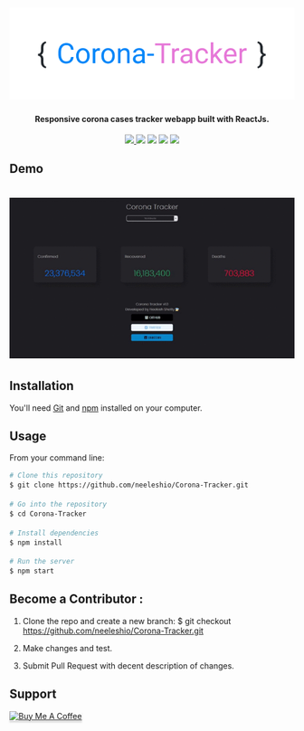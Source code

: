 
<h1 align="center">
  <img src="https://raw.githubusercontent.com/neeleshio/Corona-Tracker/master/coronatracker(2).png" alt="Markdownify" width="600">
</h1>
<h4 align="center">Responsive corona cases tracker webapp built with ReactJs.</h4>
<div align="center">
  <a href="https://coronatrackerindia.vercel.app/"><img src="https://img.shields.io/badge/host-vercel-success">
  <a href="https://github.com/mathdroid/covid-19-api"><img src="https://img.shields.io/badge/API-mathdroid-blueviolet"><a/>
  <img src="https://img.shields.io/badge/contributions-welcome-orange.svg">
  <img src="https://img.shields.io/badge/license-MIT-blue.svg">
  <img src="https://visitor-badge.laobi.icu/badge?page_id=RestAPI-CRUD-Friendly.visitor-badge">
</div>

## Demo

<h1 align="center">
  <img src="https://raw.githubusercontent.com/neeleshio/Corona-Tracker/master/Sequence%20%231.gif" alt="demo" width="600">
</h1>

## Installation

You'll need [Git](https://git-scm.com) and [npm](http://npmjs.com) installed on your computer.

## Usage

From your command line:

```bash
# Clone this repository
$ git clone https://github.com/neeleshio/Corona-Tracker.git

# Go into the repository
$ cd Corona-Tracker

# Install dependencies
$ npm install

# Run the server
$ npm start
```

## Become a Contributor :

1. Clone the repo and create a new branch: $ git checkout https://github.com/neeleshio/Corona-Tracker.git

2. Make changes and test.

3. Submit Pull Request with decent description of changes.


## Support

<a href="https://www.buymeacoffee.com/neeleshio" target="_blank"><img src="https://www.buymeacoffee.com/assets/img/custom_images/purple_img.png" alt="Buy Me A Coffee" style="height: 41px !important;width: 174px !important;box-shadow: 0px 3px 2px 0px rgba(190, 190, 190, 0.5) !important;-webkit-box-shadow: 0px 3px 2px 0px rgba(190, 190, 190, 0.5) !important;" ></a>

